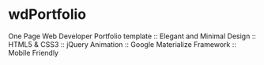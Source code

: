 # wdPortfolio
One Page Web Developer Portfolio template
  :: Elegant and Minimal Design
  :: HTML5 & CSS3
  :: jQuery Animation
  :: Google Materialize Framework
  :: Mobile Friendly
